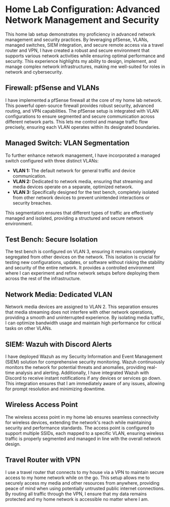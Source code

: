 # Home Lab Configuration: Advanced Network Management and Security

This home lab setup demonstrates my proficiency in advanced network management and security practices. By leveraging pfSense, VLANs, managed switches, SIEM integration, and secure remote access via a travel router and VPN, I have created a robust and secure environment that supports various network activities while ensuring optimal performance and security. This experience highlights my ability to design, implement, and manage complex network infrastructures, making me well-suited for roles in network and cybersecurity.

## Firewall: pfSense and VLANs

I have implemented a pfSense firewall at the core of my home lab network. This powerful open-source firewall provides robust security, advanced routing, and VPN capabilities. The pfSense setup is integrated with VLAN configurations to ensure segmented and secure communication across different network parts. This lets me control and manage traffic flow precisely, ensuring each VLAN operates within its designated boundaries.

## Managed Switch: VLAN Segmentation
To further enhance network management, I have incorporated a managed switch configured with three distinct VLANs:

-  **VLAN 1:** The default network for general traffic and device communication.
-  **VLAN 2:** Dedicated to network media, ensuring that streaming and media devices operate on a separate, optimized network.
-  **VLAN 3:**  Specifically designed for the test bench, completely isolated from other network devices to prevent unintended interactions or security breaches.

  This segmentation ensures that different types of traffic are effectively managed and isolated, providing a structured and secure network environment.

  ## Test Bench: Secure Isolation

  The test bench is configured on VLAN 3, ensuring it remains completely segregated from other devices on the network. This isolation is crucial for testing new configurations, updates, or software without risking the stability and security of the entire network. It provides a controlled environment where I can experiment and refine network setups before deploying them across the rest of the infrastructure.

  ## Network Media: Dedicated VLAN
 
  Network media devices are assigned to VLAN 2. This separation ensures that media streaming does not interfere with other network operations, providing a smooth and uninterrupted experience. By isolating media traffic, I can optimize bandwidth usage and maintain high performance for critical tasks on other VLANs.

  ## SIEM: Wazuh with Discord Alerts
  
I have deployed Wazuh as my Security Information and Event Management (SIEM) solution for comprehensive security monitoring. Wazuh continuously monitors the network for potential threats and anomalies, providing real-time analysis and alerting. Additionally, I have integrated Wazuh with Discord to receive instant notifications if any devices or services go down. This integration ensures that I am immediately aware of any issues, allowing for prompt resolution and minimizing downtime.

## Wireless Access Point

The wireless access point in my home lab ensures seamless connectivity for wireless devices, extending the network's reach while maintaining security and performance standards. The access point is configured to support multiple SSIDs, each mapped to a specific VLAN, ensuring wireless traffic is properly segmented and managed in line with the overall network design.

## Travel Router with VPN

I use a travel router that connects to my house via a VPN to maintain secure access to my home network while on the go. This setup allows me to securely access my media and other resources from anywhere, providing peace of mind when using potentially untrusted public internet connections. By routing all traffic through the VPN, I ensure that my data remains protected and my home network is accessible no matter where I am.


